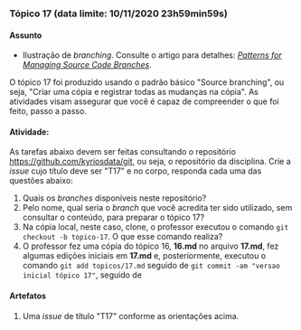 ### Tópico 17 (data limite: **10/11/2020 23h59min59s**)

#### Assunto

- Ilustração de _branching_. Consulte o artigo para detalhes: [_Patterns for Managing Source Code Branches_](https://martinfowler.com/articles/branching-patterns.html).

O tópico 17 foi produzido usando o padrão básico "Source branching", ou seja, "Criar uma cópia e registrar todas as mudanças na cópia". As atividades visam
assegurar que você é capaz de compreender o que foi feito, passo a passo.

#### Atividade:

As tarefas abaixo devem ser feitas consultando o repositório https://github.com/kyriosdata/git, ou seja, o repositório da disciplina. Crie a _issue_ cujo
título deve ser "T17" e no corpo, responda cada uma das questões abaixo:

1. Quais os _branches_ disponíveis neste repositório?
1. Pelo nome, qual seria o _branch_ que você acredita ter sido utilizado, sem consultar o conteúdo, para preparar o tópico 17?
1. Na cópia local, neste caso, clone, o professor executou o comando `git checkout -b topico-17`. O que esse comando realiza?
1. O professor fez uma cópia do tópico 16, **16.md** no arquivo **17.md**,
   fez algumas edições iniciais em **17.md** e, posteriormente, executou o comando `git add topicos/17.md` seguido de `git commit -am "versao inicial tópico 17"`, seguido de

#### Artefatos

1. Uma _issue_ de título "T17" conforme as orientações acima.
